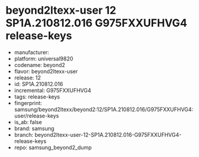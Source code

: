 # beyond2ltexx-user 12 SP1A.210812.016 G975FXXUFHVG4 release-keys
- manufacturer: 
- platform: universal9820
- codename: beyond2
- flavor: beyond2ltexx-user
- release: 12
- id: SP1A.210812.016
- incremental: G975FXXUFHVG4
- tags: release-keys
- fingerprint: samsung/beyond2ltexx/beyond2:12/SP1A.210812.016/G975FXXUFHVG4:user/release-keys
- is_ab: false
- brand: samsung
- branch: beyond2ltexx-user-12-SP1A.210812.016-G975FXXUFHVG4-release-keys
- repo: samsung_beyond2_dump
